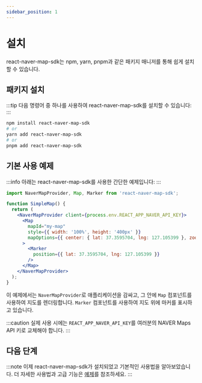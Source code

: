 ```yaml
---
sidebar_position: 1
---
```


# 설치

react-naver-map-sdk는 npm, yarn, pnpm과 같은 패키지 매니저를 통해 쉽게 설치할 수 있습니다.

## 패키지 설치

:::tip
다음 명령어 중 하나를 사용하여 react-naver-map-sdk를 설치할 수 있습니다:
:::

```bash
npm install react-naver-map-sdk
# or
yarn add react-naver-map-sdk
# or
pnpm add react-naver-map-sdk
```

## 기본 사용 예제

:::info
아래는 react-naver-map-sdk를 사용한 간단한 예제입니다:
:::

```jsx
import NaverMapProvider, Map, Marker from 'react-naver-map-sdk';

function SimpleMap() {
  return (
    <NaverMapProvider client={process.env.REACT_APP_NAVER_API_KEY}>
      <Map
        mapId="my-map"
        style={{ width: '100%', height: '400px' }}
        mapOptions={{ center: { lat: 37.3595704, lng: 127.105399 }, zoom: 10 }}
      >
        <Marker
          position={{ lat: 37.3595704, lng: 127.105399 }}
        />
      </Map>
    </NaverMapProvider>
  );
}
```

이 예제에서는 `NaverMapProvider`로 애플리케이션을 감싸고, 그 안에 `Map` 컴포넌트를 사용하여 지도를 렌더링합니다. `Marker` 컴포넌트를 사용하여 지도 위에 마커를 표시하고 있습니다.

:::caution
실제 사용 시에는 `REACT_APP_NAVER_API_KEY`를 여러분의 NAVER Maps API 키로 교체해야 합니다.
:::

## 다음 단계

:::note
이제 react-naver-map-sdk가 설치되었고 기본적인 사용법을 알아보았습니다. 더 자세한 사용법과 고급 기능은 [예제](../sample/)를 참조하세요.
:::
